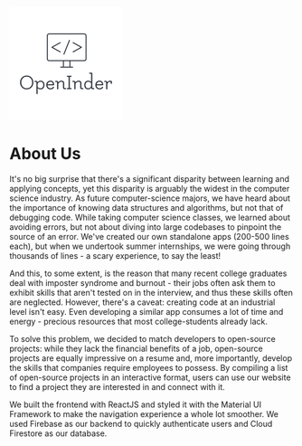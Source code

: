 ![Alt text](/src/images/logo.png)

# About Us #

It's no big surprise that there's a significant disparity between learning and applying concepts, yet this disparity is arguably the widest in the computer science industry. As future computer-science majors, we have heard about the importance of knowing data structures and algorithms, but not that of debugging code. While taking computer science classes, we learned about avoiding errors, but not about diving into large codebases to pinpoint the source of an error. We've created our own standalone apps (200-500 lines each), but when we undertook summer internships, we were going through thousands of lines - a scary experience, to say the least!

And this, to some extent, is the reason that many recent college graduates deal with imposter syndrome and burnout - their jobs often ask them to exhibit skills that aren't tested on in the interview, and thus these skills often are neglected. However, there's a caveat: creating code at an industrial level isn't easy. Even developing a similar app consumes a lot of time and energy - precious resources that most college-students already lack. 

To solve this problem, we decided to match developers to open-source projects: while they lack the financial benefits of a job, open-source projects are equally impressive on a resume and, more importantly, develop the skills that companies require employees to possess. By compiling a list of open-source projects in an interactive format, users can use our website to find a project they are interested in and connect with it.

We built the frontend with ReactJS and styled it with the Material UI Framework to make the navigation experience a whole lot smoother. We used Firebase as our backend to quickly authenticate users and Cloud Firestore as our database.
